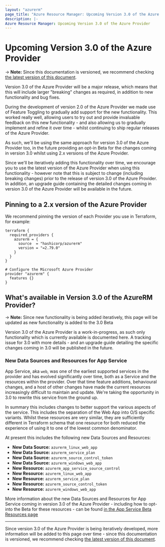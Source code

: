 ```yaml
---
layout: "azurerm"
page_title: "Azure Resource Manager: Upcoming Version 3.0 of the Azure Provider"
description: |-
Azure Resource Manager: Upcoming Version 3.0 of the Azure Provider
---
```


# Upcoming Version 3.0 of the Azure Provider

-> **Note:** Since this documentation is versioned, we recommend checking [the latest version of this document](https://registry.terraform.io/providers/hashicorp/azurerm/latest/docs/guides/3.0-overview).

Version 3.0 of the Azure Provider will be a major release, which means that this will include larger "breaking" changes as required, in addition to new functionality and bug fixes.

During the development of version 2.0 of the Azure Provider we made use of Feature Toggling to gradually add support for the new functionality. This worked really well, allowing users to try out and provide invaluable feedback on this new functionality - and also allowing us to gradually implement and refine it over time - whilst continuing to ship regular releases of the Azure Provider.

As such, we'll be using the same approach for version 3.0 of the Azure Provider too, in the future providing an opt-in Beta for the changes coming in version 3.0 whilst using 2.x versions of the Azure Provider.

Since we'll be iteratively adding this functionality over time, we encourage you to use the latest version of the Azure Provider when using this functionality - however note that this is subject to change (including breaking changes) prior to the release of version 3.0 of the Azure Provider. In addition, an upgrade guide containing the detailed changes coming in version 3.0 of the Azure Provider will be available in the future.

## Pinning to a 2.x version of the Azure Provider

We recommend pinning the version of each Provider you use in Terraform, for example:

```hcl
terraform {
  required_providers {
    azurerm = {
      source  = "hashicorp/azurerm"
      version = "=2.79.0"
    }
  }
}

# Configure the Microsoft Azure Provider
provider "azurerm" {
  features {}
}
```

## What's available in Version 3.0 of the AzureRM Provider?

-> **Note:** Since new functionality is being added iteratively, this page will be updated as new functionality is added to the 3.0 Beta

Version 3.0 of the Azure Provider is a work-in-progress, as such only functionality which is currently available is documented here. A tracking issue for 3.0 with more details - and an upgrade guide detailing the specific changes coming in 3.0 will be published in the future.


### New Data Sources and Resources for App Service

App Service, aka `web`, was one of the earliest supported services in the provider and has evolved significantly over time, both as a Service and the resources within the provider. Over that time feature additions, behavioural changes, and a host of other changes have made the current resources increasingly difficult to maintain and update. We're taking the opportunity in 3.0 to rewrite this service from the ground up.

In summary this includes changes to better support the various aspects of the service. This includes the separation of the Web App into O/S specific variants. Whilst these resources are very similar, they are sufficiently different in Terraform schema that one resource for both reduced the experience of using it to one of the lowest common denominator.

At present this includes the following new Data Sources and Resources:

* **New Data Source:** `azurerm_linux_web_app`
* **New Data Source:** `azurerm_service_plan`
* **New Data Source:** `azurerm_source_control_token`
* **New Data Source:** `azurerm_windows_web_app`
* **New Resource:** `azurerm_app_service_source_control`
* **New Resource:** `azurerm_linux_web_app`
* **New Resource:** `azurerm_service_plan`
* **New Resource:** `azurerm_source_control_token`
* **New Resource:** `azurerm_windows_web_app`

More information about the new Data Sources and Resources for App Service coming in version 3.0 of the Azure Provider - including how to opt-into the Beta for these resources - can be found [in the App Service Beta Resources page](3.0-app-service-beta.html)

---

Since version 3.0 of the Azure Provider is being iteratively developed, more information will be added to this page over time - since this documentation is versioned, we recommend checking [the latest version of this document](https://registry.terraform.io/providers/hashicorp/azurerm/latest/docs/guides/3.0-overview).
